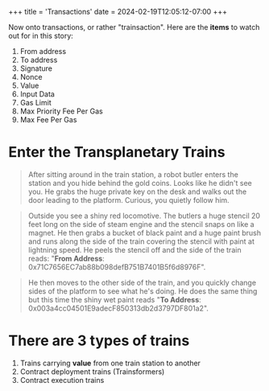 +++
title = 'Transactions'
date = 2024-02-19T12:05:12-07:00
+++

Now onto transactions, or rather "trainsaction". Here are the **items** to watch out for in this story:

1. From address
2. To address
3. Signature
4. Nonce
5. Value
6. Input Data
7. Gas Limit
8. Max Priority Fee Per Gas
9. Max Fee Per Gas

# Enter the Transplanetary Trains

> After sitting around in the train station, a robot butler enters the station and you hide behind the gold coins. Looks like he didn't see you. He grabs the huge private key on the desk and walks out the door leading to the platform. Curious, you quietly follow him.

> Outside you see a shiny red locomotive. The butlers a huge stencil 20 feet long on the side of steam engine and the stencil snaps on like a magnet. He then grabs a bucket of black paint and a huge paint brush and runs along the side of the train covering the stencil with paint at lightning speed. He peels the stencil off and the side of the train reads: "**From Address**: 0x71C7656EC7ab88b098defB751B7401B5f6d8976F".

> He then moves to the other side of the train, and you quickly change sides of the platform to see what he's doing. He does the same thing but this time the shiny wet paint reads "**To Address**: 0x003a4cc04501E9adecF850313db2d3797DF801a2".

# There are 3 types of trains

1. Trains carrying **value** from one train station to another
2. Contract deployment trains (Trainsformers)
3. Contract execution trains
